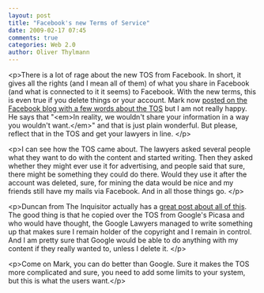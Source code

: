 ```yaml
---
layout: post
title: "Facebook's new Terms of Service"
date: 2009-02-17 07:45
comments: true
categories: Web 2.0
author: Oliver Thylmann
---
```









&lt;p&gt;There is a lot of rage about the new TOS from Facebook. In short, it gives all the rights (and I mean all of them) of what you share in Facebook (and what is connected to it it seems) to Facebook. With the new terms, this is even true if you delete things or your account. Mark now [posted on the Facebook blog with a few words about the TOS](http://blog.facebook.com/blog.php?post=54434097130) but I am not really happy. He says that &quot;&lt;em&gt;In reality, we wouldn't share your information in a way you wouldn't want.&lt;/em&gt;&quot; and that is just plain wonderful. But please, reflect that in the TOS and get your lawyers in line. &lt;/p&gt;

&lt;p&gt;I can see how the TOS came about. The lawyers asked several people what they want to do with the content and started writing. Then they asked whether they might ever use it for advertising, and people said that sure, there might be something they could do there. Would they use it after the account was deleted, sure, for mining the data would be nice and my friends still have my mails via Facebook. And in all those things go. &lt;/p&gt;

&lt;p&gt;Duncan from The Inquisitor actually has a [great post about all of this](http://www.inquisitr.com/18225/word-of-advice-get-your-blog-content-off-facebook-asap/). The good thing is that he copied over the TOS from Google's Picasa and who would have thought, the Google Lawyers managed to write something up that makes sure I remain holder of the copyright and I remain in control. And I am pretty sure that Google would be able to do anything with my content if they really wanted to, unless I delete it. &lt;/p&gt;

&lt;p&gt;Come on Mark, you can do better than Google. Sure it makes the TOS more complicated and sure, you need to add some limits to your system, but this is what the users want.&lt;/p&gt;


